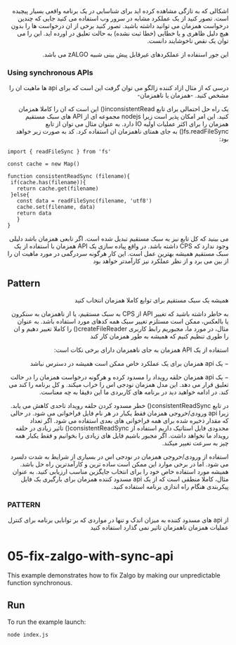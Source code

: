 <p dir="rtl" align="right">
اشکالی که به تازگی مشاهده کرده اید برای شناسایی در یک برنامه واقعی بسیار پیچیده است. تصور کنید از یک عملکرد مشابه در سرور وب استفاده می کنید جایی که چندین درخواست همزمان می توانید داشته باشید. تصور کنید برخی از ان درخواست ها را بدون هیچ دلیل ظاهری و یا خطایی (خطا ثبت نشده) به حالت تعلیق در اورده اید. این را می توان یک نقص ناخوشایند دانست.
</p>

<p dir="rtl" align="right">
این جور استفاده از عملکردهای غیرقابل پیش بینی شبیه zALGO می باشد.
</p>

### Using synchronous APIs

<p dir="rtl" align="right">
درسی که از مثال ازاد کننده زالگو می توان گرفت این است که برای api ها ماهیت ان را مشخص کنید. -همزمان یا ناهمزمان-
</p>

<p dir="rtl" align="right">
یک راه حل احتمالی برای تابع inconsistentRead() این است که ان را کاملا همزمان کنید. این امر امکان پذیر است زیرا nodejs مجموعه ای از API های سبک مستقیم همزمان را برای اکثر عملیات اولیه IO دارد. به عنوان مثال می توان از تابع fs.readFileSync() به جای همتای ناهمزمان ان استفاده کرد. کد به صورت زیر خواهد بود:
 </p>
 
```
import { readFileSync } from 'fs'

const cache = new Map()

function consistentReadSync (filename){
 if(cache.has(filename)){
   return cache.get(filename)
 }else{
   const data = readFileSync(filename, 'utf8')
   cache.set(filename, data)
   return data
   }
}
```

<p dir="rtl" align="right">
می بینید که کل تابع نیز به سبک مستقیم تبدیل شده است. اگر تابعی همزمان باشد دلیلی وجود ندارد که CPS داشته باشد. در واقع پیاده سازی یک API همزمان با استفاده از یک سبک مستقیم همیشه بهترین عمل است. این کار هرگونه سردرگمی در مورد ماهیت ان را از بین می برد و از نظر عملکرد نیز کارآمدتر خواهد بود
</p>


## Pattern

<p dir="rtl" align="right">
همیشه یک سبک مستقیم برای توابع کاملا همزمان انتخاب کنید
</P>

<p dir="rtl" align="right">
به خاطر داشته باشید که تغییر API از CPS به سبک مستقیم، یا از ناهمزمان به سنکرون یا بالعکس، ممکن است مستلزم تغییر سبک همه کدهای مورد استفاده باشد. به عنوان مثال، در مورد ما، مجبوریم رابط کاربری createFileReader() را کاملا تغییر دهیم و ان را طوری تنظیم کنیم که همیشه به طور همزمان کار کند
</P>

<p dir="rtl" align="right">
استفاده از یک API همزمان به جای ناهمزمان دارای برخی نکات است:
</P>

<p dir="rtl" align="right">
− یک api همزمان برای یک عملکرد خاص ممکن است همیشه در دسترس نباشد
</P>

<p dir="rtl" align="right">
− یک api همزمان حلقه رویداد را مسدود کرده و هرگونه درخواست همزمان را در حالت تعلیق قرار می دهد. این مدل همزمان نودجی اس را خراب میکند. و کل برنامه را کند می کند. در ادامه خواهید دید در برنامه های کاربردی ما این دقیقا به چه معناست. 
</P>

<p dir="rtl" align="right">
در تابع consistentReadSync() خطر مسدود کردن حلقه رویداد تاحدی کاهش می یابد. زیرا api ورودی/خروجی همزمان فقط یکبار در هر نام فایل فراخوانی می شود. در حالی که مقدار ذخیره شده برای همه فراخوانی های بعدی استفاده می شود. اگر تعداد محدودی فایل استاتیک داریم استفاده از consistentReadSync() تاثیر زیادی در حلقه رویداد ما نخواهد داشت. اگر مجبور باشیم فایل های زیادی را بخوانیم و فقط یکبار همه چیز به سرعت تغییر میکند.
 </P>
 
 <p dir="rtl" align="right">
استفاده از ورودی/حروجی همزمان در نودجی اس در بسیاری از شرایط به شدت دلسرد می شود. اما در برخی موارد این ممکن است ساده ترین و کارآمدترین راه حل باشد. همیشه مورد استفاده خاص خود را برای انتخاب جایگزین مناسب ارزیابی کنید. به عنوان مثال، کاملا منطقی است که از یک api مسدود کننده همزمان برای بارگیری یک فایل پیکربندی هنگام راه اندازی برنامه استفاده کنید. 
</P>

### PATTERN

<p dir="rtl" align="right">
از api های مسدود کننده به میزان اندک و تنها در مواردی که بر توانایی برنامه برای کنترل عملیات همزمان ناهمزمان تاثیر نمی گذارد استفاده کنید
</P>

# 05-fix-zalgo-with-sync-api

This example demonstrates how to fix Zalgo by making our unpredictable function synchronous.

## Run

To run the example launch:

```bash
node index.js
```
